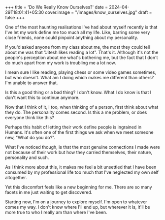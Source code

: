 +++
title = 'Do We Really Know Ourselves?'
date = 2024-04-29T18:01:41+05:30
cover.image = "/images/know_ourselves.jpg"
draft = false
+++

One of the most haunting realisations I've had about myself recently is that I've let my work define me too much all my life. Like, barring some very close friends, none could pinpoint anything about my personality. 

If you'd asked anyone from my class about me, the most they could tell about me was that "Jitesh likes reading a lot". That's it. 
Although it's not the people's perception about me what's bothering me, but the fact that I don't do much apart from my work is troubling me a lot now. 

I mean sure I like reading, playing chess or some video games sometimes, but who doesn't. What am I doing which makes me different than others? I'm unable to answer that.

Is this a good thing or a bad thing? I don't know. What I do know is that I don't want this to continue anymore.

Now that I think of it, I too, when thinking of a person, first think about what they do. The personality comes second. Is this a me problem, or does everyone think like this?

Perhaps this habit of letting their work define people is ingrained in Humans. It's often one of the first things we ask when we meet someone new, "What do you do?".


What I've noticed though, is that the most genuine connections I made were not because of their work but how they carried themselves, their nature, personality and such. 

As I think more about this, it makes me feel a bit unsettled that I have been consumed by my professional life too much that I've neglected my own self altogether.

Yet this discomfort feels like a new beginning for me. There are so many facets in me just waiting to get discovered.

Starting now, I'm on a journey to explore myself. I'm open to whatever comes my way. I don't know where I'll end up, but wherever it is, it'll be more true to who I really am than where I've been.

